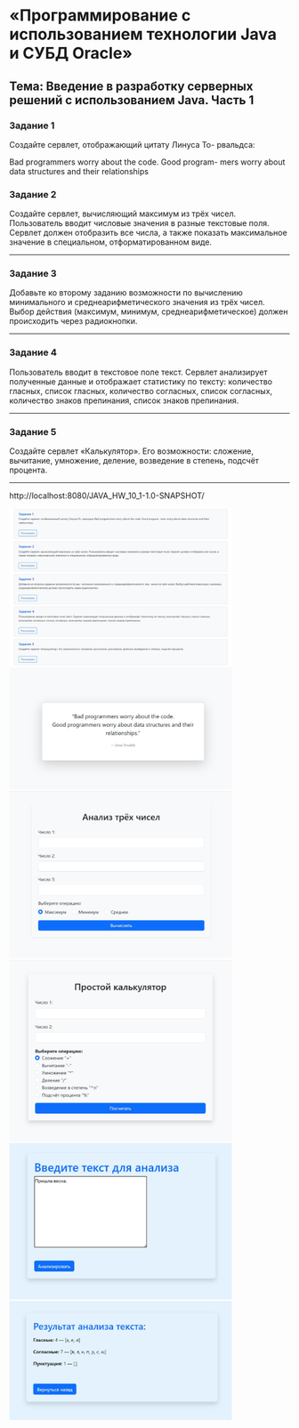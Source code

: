 # «Программирование с использованием технологии Java и СУБД Oracle»

## Тема: Введение в разработку серверных решений с использованием Java. Часть 1

### Задание 1

Создайте сервлет, отображающий цитату Линуса To-
рвальдса:

Bad programmers worry about the code. Good program-
mers worry about data structures and their relationships

### Задание 2

Создайте сервлет, вычисляющий максимум из трёх
чисел. Пользователь вводит числовые значения в разные
текстовые поля. Сервлет должен отобразить все числа,
а также показать максимальное значение в специальном,
отформатированном виде.

---

### Задание 3

Добавьте ко второму заданию возможности по вычислению минимального и среднеарифметического значения из трёх чисел. Выбор действия (максимум, минимум, среднеарифметическое) должен происходить через
радиокнопки.

---

### Задание 4

Пользователь вводит в текстовое поле текст. Сервлет
анализирует полученные данные и отображает статистику
по тексту: количество гласных, список гласных, количество
согласных, список согласных, количество знаков препинания, список знаков препинания.

---

### Задание 5

Создайте сервлет «Калькулятор». Его возможности:
сложение, вычитание, умножение, деление, возведение
в степень, подсчёт процента.

---

http://localhost:8080/JAVA_HW_10_1-1.0-SNAPSHOT/


<img src="image/1.jpg" alt="изображение" width="400">
<img src="image/2.jpg" alt="изображение" width="400">
<img src="image/3.jpg" alt="изображение" width="400">
<img src="image/4.jpg" alt="изображение" width="400">
<img src="image/5.jpg" alt="изображение" width="400">
<img src="image/6.jpg" alt="изображение" width="400">